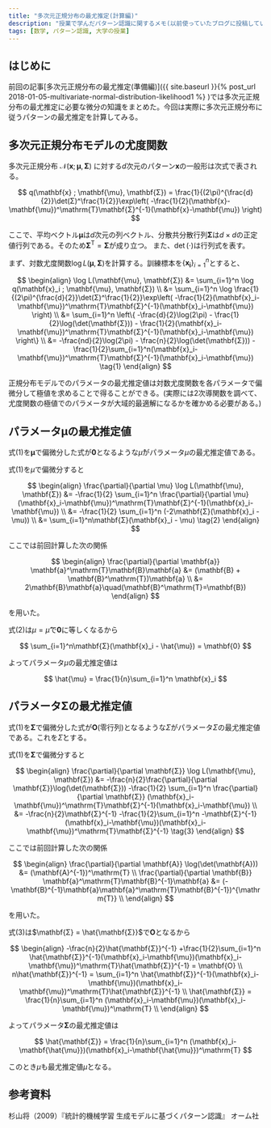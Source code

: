 ```yaml
---
title: "多次元正規分布の最尤推定(計算編)"
description: "授業で学んだパターン認識に関するメモ(以前使っていたブログに投稿していた記事の再アップ)。準備編の続き"
tags: [数学, パターン認識, 大学の授業]
---
```


## はじめに
前回の記事[多次元正規分布の最尤推定(準備編)]({{ site.baseurl }}{% post_url 2018-01-05-multivariate-normal-distribution-likelihood1 %}
)では多次元正規分布の最尤推定に必要な微分の知識をまとめた。今回は実際に多次元正規分布に従うパターンの最尤推定を計算してみる。

## 多次元正規分布モデルの尤度関数
多次元正規分布 $\mathcal{N}(\mathbf{x} ; \mathbf{\mu}, \mathbf{Σ})$ に対する$d$次元のパターン$\mathbf{x}$の一般形は次式で表される。

$$
q(\mathbf{x} ; \mathbf{\mu}, \mathbf{Σ}) = \frac{1}{(2\pi)^{\frac{d}{2}}\det(Σ)^\frac{1}{2}}\exp\left( -\frac{1}{2}(\mathbf{x}-\mathbf{\mu})^\mathrm{T}\mathbf{Σ}^{-1}(\mathbf{x}-\mathbf{\mu}) \right)
$$

ここで、平均ベクトル$\mathbf{\mu}$は$d$次元の列ベクトル、分散共分散行列$\mathbf{Σ}$は$d\times d$の正定値行列である。そのため$\mathbf{Σ}^\mathrm{T} = \mathbf{Σ}$が成り立つ。
また、$\det(\cdot)$は行列式を表す。

まず、対数尤度関数$\log L(\mathbf{\mu}, \mathbf{Σ})$を計算する。訓練標本を$\{\mathbf{x_i}\}_{i=1}^n$とすると、

$$
\begin{align}
\log L(\mathbf{\mu}, \mathbf{Σ}) &= \sum_{i=1}^n \log q(\mathbf{x}_i ; \mathbf{\mu}, \mathbf{Σ}) \\
&= \sum_{i=1}^n \log \frac{1}{(2\pi)^{\frac{d}{2}}\det(Σ)^\frac{1}{2}}\exp\left( -\frac{1}{2}(\mathbf{x}_i-\mathbf{\mu})^\mathrm{T}\mathbf{Σ}^{-1}(\mathbf{x}_i-\mathbf{\mu}) \right) \\
&= \sum_{i=1}^n \left\{ -\frac{d}{2}\log(2\pi) - \frac{1}{2}\log(\det(\mathbf{Σ})) - \frac{1}{2}(\mathbf{x}_i-\mathbf{\mu})^\mathrm{T}\mathbf{Σ}^{-1}(\mathbf{x}_i-\mathbf{\mu}) \right\} \\
&= -\frac{nd}{2}\log(2\pi) - \frac{n}{2}\log(\det(\mathbf{Σ})) - \frac{1}{2}\sum_{i=1}^n(\mathbf{x}_i-\mathbf{\mu})^\mathrm{T}\mathbf{Σ}^{-1}(\mathbf{x}_i-\mathbf{\mu}) \tag{1}
\end{align}
$$

正規分布モデルでのパラメータの最尤推定値は対数尤度関数を各パラメータで偏微分して極値を求めることで得ることができる。(実際には2次導関数を調べて、尤度関数の極値でのパラメータが大域的最適解になるかを確かめる必要がある。)

## パラメータ$\mathbf{\mu}$の最尤推定値
式(1)を$\mathbf{\mu}$で偏微分した式が$\mathbf{0}$となるような$\hat{\mu}$がパラメータ$\mu$の最尤推定値である。

式(1)を$\mu$で偏微分すると

$$
\begin{align}
\frac{\partial}{\partial \mu} \log L(\mathbf{\mu}, \mathbf{Σ})    &= -\frac{1}{2} \sum_{i=1}^n \frac{\partial}{\partial \mu} (\mathbf{x}_i-\mathbf{\mu})^\mathrm{T}\mathbf{Σ}^{-1}(\mathbf{x}_i-\mathbf{\mu}) \\
&= -\frac{1}{2} \sum_{i=1}^n (-2\mathbf{Σ}(\mathbf{x}_i - \mu)) \\
&= \sum_{i=1}^n\mathbf{Σ}(\mathbf{x}_i - \mu) \tag{2}
\end{align}
$$

ここでは前回計算した次の関係

$$
\begin{align}
\frac{\partial}{\partial \mathbf{a}} \mathbf{a}^\mathrm{T}\mathbf{B}\mathbf{a} &= (\mathbf{B} + \mathbf{B}^\mathrm{T})\mathbf{a} \\
&= 2\mathbf{B}\mathbf{a}\quad(\mathbf{B}^\mathrm{T}=\mathbf{B})
\end{align}
$$

を用いた。

式(2)は$\mu = \hat{\mu}$で$\mathbf{0}$に等しくなるから

$$
\sum_{i=1}^n\mathbf{Σ}(\mathbf{x}_i - \hat{\mu}) = \mathbf{0}
$$

よってパラメータ$\mu$の最尤推定値は

$$
\hat{\mu} = \frac{1}{n}\sum_{i=1}^n \mathbf{x}_i
$$


## パラメータ$\mathbf{Σ}$の最尤推定値
式(1)を$\mathbf{Σ}$で偏微分した式が$\mathbf{O}$(零行列)となるような$Σ$がパラメータ$Σ$の最尤推定値である。これを$\hat{Σ}$とする。

式(1)を$\mathbf{Σ}$で偏微分すると

$$
\begin{align}
\frac{\partial}{\partial \mathbf{Σ}} \log L(\mathbf{\mu}, \mathbf{Σ}) &=  -\frac{n}{2}\frac{\partial}{\partial \mathbf{Σ}}\log(\det(\mathbf{Σ})) -\frac{1}{2} \sum_{i=1}^n \frac{\partial}{\partial \mathbf{Σ}} (\mathbf{x}_i-\mathbf{\mu})^\mathrm{T}\mathbf{Σ}^{-1}(\mathbf{x}_i-\mathbf{\mu}) \\
&= -\frac{n}{2}\mathbf{Σ}^{-1} -\frac{1}{2}\sum_{i=1}^n -\mathbf{Σ}^{-1}(\mathbf{x}_i-\mathbf{\mu})(\mathbf{x}_i-\mathbf{\mu})^\mathrm{T}\mathbf{Σ}^{-1} \tag{3}
\end{align}
$$

ここでは前回計算した次の関係

$$
\begin{align}
\frac{\partial}{\partial \mathbf{A}} \log(\det(\mathbf{A})) &= (\mathbf{A}^{-1})^\mathrm{T} \\
\frac{\partial}{\partial \mathbf{B}} \mathbf{a}^\mathrm{T}\mathbf{B}^{-1}\mathbf{a} &= (-\mathbf{B}^{-1}\mathbf{a}\mathbf{a}^\mathrm{T}\mathbf{B}^{-1})^{\mathrm{T}} \\
\end{align}
$$

を用いた。

式(3)は$\mathbf{Σ} = \hat{\mathbf{Σ}}$で$\mathbf{O}$となるから

$$
\begin{align}
-\frac{n}{2}\hat{\mathbf{Σ}}^{-1} +\frac{1}{2}\sum_{i=1}^n \hat{\mathbf{Σ}}^{-1}(\mathbf{x}_i-\mathbf{\mu})(\mathbf{x}_i-\mathbf{\mu})^\mathrm{T}\hat{\mathbf{Σ}}^{-1} = \mathbf{O} \\
n\hat{\mathbf{Σ}}^{-1} = \sum_{i=1}^n \hat{\mathbf{Σ}}^{-1}(\mathbf{x}_i-\mathbf{\mu})(\mathbf{x}_i-\mathbf{\mu})^\mathrm{T}\hat{\mathbf{Σ}}^{-1} \\
\hat{\mathbf{Σ}} = \frac{1}{n}\sum_{i=1}^n (\mathbf{x}_i-\mathbf{\mu})(\mathbf{x}_i-\mathbf{\mu})^\mathrm{T} \\
\end{align}
$$

よってパラメータ$\mathbf{Σ}$の最尤推定値は

$$
\hat{\mathbf{Σ}} = \frac{1}{n}\sum_{i=1}^n (\mathbf{x}_i-\mathbf{\hat{\mu}})(\mathbf{x}_i-\mathbf{\hat{\mu}})^\mathrm{T}
$$

このとき$\mu$も最尤推定値$\hat{\mu}$となる。


## 参考資料
杉山将（2009）『統計的機械学習 生成モデルに基づくパターン認識』 オーム社